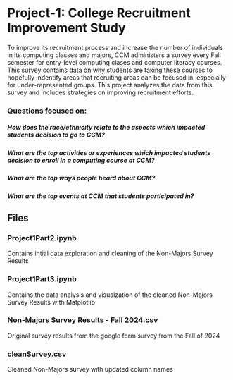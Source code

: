 # Project-1: College Recruitment Improvement Study

To improve its recruitment process and increase the number of individuals in its computing classes and majors, CCM administers a survey every Fall semester for entry-level computing clases and computer literacy courses. This survey contains data on why students are taking these courses to hopefully indentify areas that recruiting areas can be focused in, especially for under-represented groups. This project analyzes the data from this survey and includes strategies on improving recruitment efforts.

### Questions focused on: 
##### How does the race/ethnicity relate to the aspects which impacted students decision to go to CCM?
##### What are the top activities or experiences which impacted students decision to enroll in a computing course at CCM?
##### What are the top ways people heard about CCM?
##### What are the top events at CCM that students participated in?

## Files
### Project1Part2.ipynb
Contains intial data exploration and cleaning of the Non-Majors Survey Results
### Project1Part3.ipynb
Contains the data analysis and visualzation of the cleaned Non-Majors Survey Results with Matplotlib
### Non-Majors Survey Results - Fall 2024.csv
Original survey results from the google form survey from the Fall of 2024
### cleanSurvey.csv
Cleaned Non-Majors survey with updated column names
